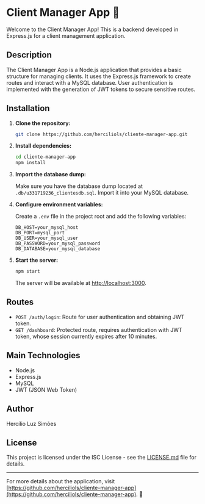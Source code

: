 # Client Manager App 🚀

Welcome to the Client Manager App! This is a backend developed in Express.js for a client management application.

## Description

The Client Manager App is a Node.js application that provides a basic structure for managing clients. It uses the Express.js framework to create routes and interact with a MySQL database. User authentication is implemented with the generation of JWT tokens to secure sensitive routes.

## Installation

1. **Clone the repository:**

    ```bash
    git clone https://github.com/herciliols/cliente-manager-app.git
    ```

2. **Install dependencies:**

    ```bash
    cd cliente-manager-app
    npm install
    ```

3. **Import the database dump:**

    Make sure you have the database dump located at `.db/u331719236_clientesdb.sql`. Import it into your MySQL database.

4. **Configure environment variables:**

    Create a `.env` file in the project root and add the following variables:

    ```plaintext
    DB_HOST=your_mysql_host
    DB_PORT=mysql_port
    DB_USER=your_mysql_user
    DB_PASSWORD=your_mysql_password
    DB_DATABASE=your_mysql_database
    ```

5. **Start the server:**

    ```bash
    npm start
    ```

    The server will be available at [http://localhost:3000](http://localhost:3000).

## Routes

- `POST /auth/login`: Route for user authentication and obtaining JWT token.
- `GET /dashboard`: Protected route, requires authentication with JWT token, whose session currently expires after 10 minutes.

## Main Technologies

- Node.js
- Express.js
- MySQL
- JWT (JSON Web Token)

## Author

Hercílio Luz Simões

## License

This project is licensed under the ISC License - see the [LICENSE.md](LICENSE.md) file for details.

---

For more details about the application, visit [https://github.com/herciliols/cliente-manager-app](https://github.com/herciliols/cliente-manager-app). 🌟
